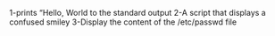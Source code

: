 1-prints “Hello, World to the standard output
2-A script that displays a confused smiley
3-Display the content of the /etc/passwd file
